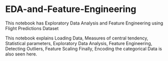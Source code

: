 # EDA-and-Feature-Engineering
This notebook has Exploratory Data Analysis and Feature Engineering using Flight Predictions Dataset

This notebook explains Loading Data, Measures of central tendency, Statistical parameters, Exploratory Data Analysis, Feature Engineering, Detecting Outliers,  Feature Scaling
Finally, Encoding the categorical Data is also seen here. 
